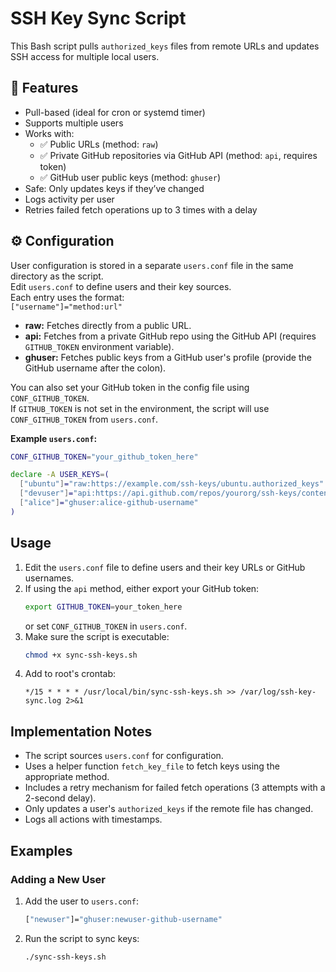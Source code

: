 # SSH Key Sync Script

This Bash script pulls `authorized_keys` files from remote URLs and updates SSH access for multiple local users.

## 🔧 Features

- Pull-based (ideal for cron or systemd timer)
- Supports multiple users
- Works with:
  - ✅ Public URLs (method: `raw`)
  - ✅ Private GitHub repositories via GitHub API (method: `api`, requires token)
  - ✅ GitHub user public keys (method: `ghuser`)
- Safe: Only updates keys if they’ve changed
- Logs activity per user
- Retries failed fetch operations up to 3 times with a delay

## ⚙️ Configuration

User configuration is stored in a separate `users.conf` file in the same directory as the script.  
Edit `users.conf` to define users and their key sources.  
Each entry uses the format:  
`["username"]="method:url"`

- **raw:** Fetches directly from a public URL.
- **api:** Fetches from a private GitHub repo using the GitHub API (requires `GITHUB_TOKEN` environment variable).
- **ghuser:** Fetches public keys from a GitHub user's profile (provide the GitHub username after the colon).

You can also set your GitHub token in the config file using `CONF_GITHUB_TOKEN`.  
If `GITHUB_TOKEN` is not set in the environment, the script will use `CONF_GITHUB_TOKEN` from `users.conf`.

**Example `users.conf`:**
```bash
CONF_GITHUB_TOKEN="your_github_token_here"

declare -A USER_KEYS=(
  ["ubuntu"]="raw:https://example.com/ssh-keys/ubuntu.authorized_keys"
  ["devuser"]="api:https://api.github.com/repos/yourorg/ssh-keys/contents/keys/devuser.authorized_keys?ref=main"
  ["alice"]="ghuser:alice-github-username"
)
```

## Usage

1. Edit the `users.conf` file to define users and their key URLs or GitHub usernames.
2. If using the `api` method, either export your GitHub token:
   ```bash
   export GITHUB_TOKEN=your_token_here
   ```
   or set `CONF_GITHUB_TOKEN` in `users.conf`.
3. Make sure the script is executable:
   ```bash
   chmod +x sync-ssh-keys.sh
   ```
4. Add to root's crontab:
   ```cron
   */15 * * * * /usr/local/bin/sync-ssh-keys.sh >> /var/log/ssh-key-sync.log 2>&1
   ```

## Implementation Notes

- The script sources `users.conf` for configuration.
- Uses a helper function `fetch_key_file` to fetch keys using the appropriate method.
- Includes a retry mechanism for failed fetch operations (3 attempts with a 2-second delay).
- Only updates a user's `authorized_keys` if the remote file has changed.
- Logs all actions with timestamps.

## Examples

### Adding a New User
1. Add the user to `users.conf`:
   ```bash
   ["newuser"]="ghuser:newuser-github-username"
   ```
2. Run the script to sync keys:
   ```bash
   ./sync-ssh-keys.sh
   ```

